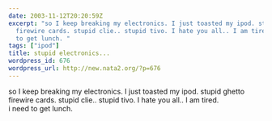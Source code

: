 ```yaml
---
date: 2003-11-12T20:20:59Z
excerpt: "so I keep breaking my electronics. I just toasted my ipod. stupid ghetto
  firewire cards. stupid clie.. stupid tivo. I hate you all.. I am tired. \r\ni need
  to get lunch. "
tags: ["ipod"]
title: stupid electronics...
wordpress_id: 676
wordpress_url: http://new.nata2.org/?p=676
---
```


so I keep breaking my electronics. I just toasted my ipod. stupid ghetto firewire cards. stupid clie.. stupid tivo. I hate you all.. I am tired. <br/>
i need to get lunch. 
